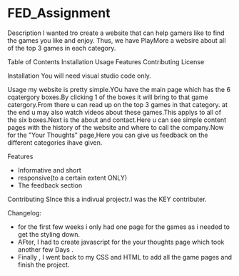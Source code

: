 # FED_Assignment


Description
I wanted tro create a website that can help gamers like to find the games you like and enjoy.
Thus, we have PlayMore a websire about all of the top 3 games in each category.

Table of Contents
Installation
Usage
Features
Contributing
License


Installation
You will need visual studio code only.

Usage
my website is pretty simple.YOu have the main page which has the 6 cqatergory boxes.By clicking 1 of the boxes it will bring to that game catergory.From there u can read up on the top 3 games in that category.
at the end u may also watch videos about these games.This applys to all of the six boxes.Next is the about and contact.Here u can see simple content pages with the history of the website
and where to call the company.Now for the "Your Thoughts" page,Here you can give us feedback on the different categories ihave given.

Features
- Informative and short
- responsive(to a certain extent ONLY)
- The feedback section

Contributing
SInce this a indivual projectr.I was the KEY contributer.




Changelog:
- for the first few weeks i only had one page for the games as i needed to get the styling down.
- AFter, I had to create javascript for the your thoughts page which took another few Days .
- Finally , I went back to my CSS and HTML to add all the game pages and finish the project.


